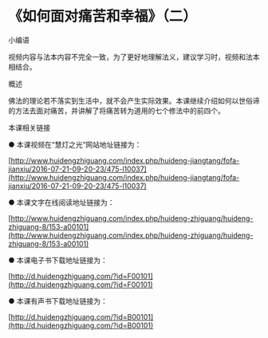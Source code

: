 # 《如何面对痛苦和幸福》（二）



小编语

视频内容与法本内容不完全一致，为了更好地理解法义，建议学习时，视频和法本相结合。

概述

佛法的理论若不落实到生活中，就不会产生实际效果。本课继续介绍如何以世俗谛的方法去面对痛苦，并讲解了将痛苦转为道用的七个修法中的前四个。

本课相关链接

● 本课视频在“慧灯之光”网站地址链接为：

[http://www.huidengzhiguang.com/index.php/huideng-jiangtang/fofa-jianxiu/2016-07-21-09-20-23/475-l10037](http://www.huidengzhiguang.com/index.php/huideng-jiangtang/fofa-jianxiu/2016-07-21-09-20-23/475-l10037)

● 本课文字在线阅读地址链接为：

[http://www.huidengzhiguang.com/index.php/huideng-zhiguang/huideng-zhiguang-8/153-a00101](http://www.huidengzhiguang.com/index.php/huideng-zhiguang/huideng-zhiguang-8/153-a00101)

● 本课电子书下载地址链接为：

[http://d.huidengzhiguang.com/?id=F00101](http://d.huidengzhiguang.com/?id=F00101)

● 本课有声书下载地址链接为：

[http://d.huidengzhiguang.com/?id=B00101](http://d.huidengzhiguang.com/?id=B00101)

